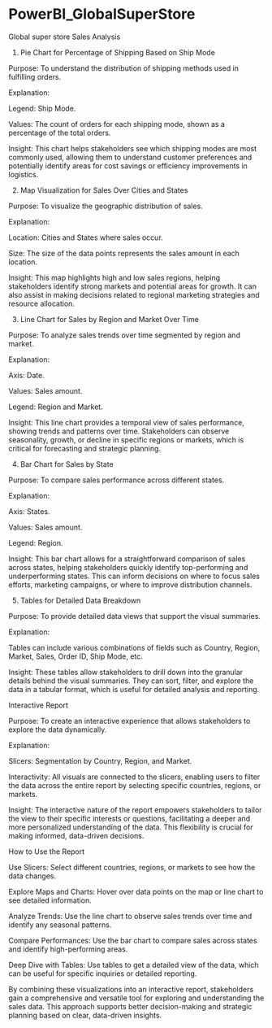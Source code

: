# PowerBI_GlobalSuperStore
Global super store Sales Analysis

1. Pie Chart for Percentage of Shipping Based on Ship Mode
 
Purpose: To understand the distribution of shipping methods used in fulfilling orders.

Explanation:

Legend: Ship Mode.

Values: The count of orders for each shipping mode, shown as a percentage of the total orders.

Insight: This chart helps stakeholders see which shipping modes are most commonly used, allowing them to understand customer preferences and potentially identify areas for cost savings or efficiency improvements in logistics.

2. Map Visualization for Sales Over Cities and States

Purpose: To visualize the geographic distribution of sales.

Explanation:

Location: Cities and States where sales occur.

Size: The size of the data points represents the sales amount in each location.

Insight: This map highlights high and low sales regions, helping stakeholders identify strong markets and potential areas for growth. It can also assist in making decisions related to regional marketing strategies and resource allocation.

3. Line Chart for Sales by Region and Market Over Time

Purpose: To analyze sales trends over time segmented by region and market.

Explanation:

Axis: Date.

Values: Sales amount.

Legend: Region and Market.

Insight: This line chart provides a temporal view of sales performance, showing trends and patterns over time. Stakeholders can observe seasonality, growth, or decline in specific regions or markets, which is critical for forecasting and strategic planning.

4. Bar Chart for Sales by State

Purpose: To compare sales performance across different states.

Explanation:

Axis: States.

Values: Sales amount.

Legend: Region.

Insight: This bar chart allows for a straightforward comparison of sales across states, helping stakeholders quickly identify top-performing and underperforming states. This can inform decisions on where to focus sales efforts, marketing campaigns, or where to improve distribution channels.

5. Tables for Detailed Data Breakdown

Purpose: To provide detailed data views that support the visual summaries.

Explanation:

Tables can include various combinations of fields such as Country, Region, Market, Sales, Order ID, Ship Mode, etc.

Insight: These tables allow stakeholders to drill down into the granular details behind the visual summaries. They can sort, filter, and explore the data in a tabular format, which is useful for detailed analysis and reporting.

Interactive Report

Purpose: To create an interactive experience that allows stakeholders to explore the data dynamically.

Explanation:

Slicers: Segmentation by Country, Region, and Market.

Interactivity: All visuals are connected to the slicers, enabling users to filter the data across the entire report by selecting specific countries, regions, or markets.

Insight: The interactive nature of the report empowers stakeholders to tailor the view to their specific interests or questions, facilitating a deeper and more personalized understanding of the data. This flexibility is crucial for making informed, data-driven decisions.

How to Use the Report

Use Slicers: Select different countries, regions, or markets to see how the data changes.

Explore Maps and Charts: Hover over data points on the map or line chart to see detailed information.

Analyze Trends: Use the line chart to observe sales trends over time and identify any seasonal patterns.

Compare Performances: Use the bar chart to compare sales across states and identify high-performing areas.

Deep Dive with Tables: Use tables to get a detailed view of the data, which can be useful for specific inquiries or detailed reporting.

By combining these visualizations into an interactive report, stakeholders gain a comprehensive and versatile tool for exploring and understanding the sales data. This approach supports better decision-making and strategic planning based on clear, data-driven insights.








